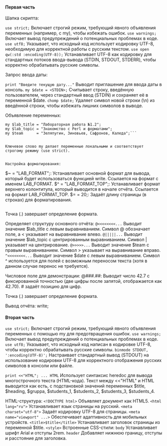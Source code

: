 #### Первая часть

Шапка скрипта:

```use strict;``` Включает строгий режим, требующий явного объявления переменных (например, с my), чтобы избежать ошибок.
```use warnings;``` Включает вывод предупреждений о потенциальных проблемах в коде.
```use utf8;``` Указывает, что исходный код использует кодировку UTF-8, необходимую для корректной работы с русским текстом.
```use open qw(:std :encoding(UTF-8));``` Устанавливает UTF-8 как кодировку для стандартных потоков ввода-вывода (STDIN, STDOUT, STDERR), чтобы корректно обрабатывать русские символы.


Запрос ввода даты:

```print "Введите текущую дату..."``` Выводит приглашение для ввода даты в консоль.
```my $date = <STDIN>;``` Считывает строку, введённую пользователем, через стандартный ввод (STDIN) и сохраняет её в переменной $date.
```chomp $date;``` Удаляет символ новой строки (\n) из введённой строки, чтобы избежать лишних символов в выводе.


Объявление переменных:
```
my $lab_title = "Лабораторная работа №1.2";
my $lab_topic = "Знакомство с Perl и форматами";
my $team      = "Зеляпугин, Зиновьев, Сафронов, Каледа";```


Ключевое слово my делает переменные локальными и соответствует строгому режиму (use strict).


Настройка форматирования:

```
$~ = "LAB_FORMAT";: Устанавливает основной формат для вывода, который будет использоваться функцией write. Ссылается на формат с именем LAB_FORMAT.
$^ = "LAB_FORMAT_TOP";: Устанавливает формат верхнего колонтитула, который выводится в начале отчёта. Ссылается на формат LAB_FORMAT_TOP.
$= = 20;: Задаёт длину страницы (в строках) для форматирования.
```
```
Точка (.) завершает определение формата.


Определяет структуру основного отчёта:
```@<<<<<<<<...``` Выводит значение $lab_title с левым выравниванием. Символ @ обозначает поле, а < указывает на выравнивание влево.
```@|||||...``` Выводит значение $lab_topic с центрированным выравниванием. Символ | указывает на центрирование.
```@>>>>>...``` Выводит значение $team с правым выравниванием. Символ > указывает на выравнивание вправо.
```^<<<<<<<<...``` Выводит значение $date с левым выравниванием. Символ ^ используется для полей с возможным переносом текста (хотя в данном случае перенос не требуется).

Числовое поле для демонстрации: @###.##: Выводит число 42.7 с фиксированной точностью (две цифры после запятой, отображается как 42.70). # задаёт позицию для цифр.

Точка (.) завершает определение формата.

Вывод отчёта:
write;

####  Вторая часть


```use strict;``` Включает строгий режим, требующий явного объявления переменных с помощью my для предотвращения ошибок.
```use warnings;``` Включает вывод предупреждений о потенциальных проблемах в коде.
```use utf8;``` Указывает, что исходный код написан в кодировке UTF-8, чтобы корректно обрабатывать русские символы.
```binmode STDOUT, ':encoding(UTF-8)';``` Настраивает стандартный вывод (STDOUT) на использование кодировки UTF-8 для корректного отображения русских символов в консоли или файле.


```print <<"HTML"; ... HTML``` Использует синтаксис heredoc для вывода многострочного текста (HTML-кода). Текст между <<"HTML" и HTML выводится как есть, с подстановкой значений переменных $title, $heading, $gruppa, $students_1, $students_2, $students_3, $students_4.

HTML-структура:
```<!DOCTYPE html>``` Объявляет документ как HTML5.
```<html lang="ru">``` Устанавливает язык страницы на русский.
```<meta charset="utf-8">``` Задаёт кодировку UTF-8 для страницы.
```<meta name="viewport" ...>``` Обеспечивает адаптивность для мобильных устройств.
```<title>$title</title>``` Устанавливает заголовок страницы из переменной $title.
```<style>``` Встроенные CSS-стили:
```body``` Устанавливает шрифт Arial и отступы 2rem.
```header``` Добавляет нижнюю границу, отступы и расстояние для заголовка.







